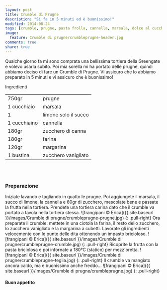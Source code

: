```yaml
---
layout: post
title: Crumble di Prugne
description: "Si fa in 5 minuti ed è buonissimo!"
modified: 2014-08-24
tags: [crumble, prugne, pasta frolla, cannella, marsala, dolce al cucchiaio, vegan]
image:
  feature: Crumble di prugne/crumbleprugne-header.jpg
comments: true
share: true
---
```


Qualche giorno fa mi sono comprata una bellissima tortiera della Greengate e volevo usarla subito. Poi mia sorella mi ha portato delle prugne, quindi abbiamo deciso di fare un Crumble di Prugne. Vi assicuro che lo abbiamo preparato in 5 minuti e vi assicuro che è buonissimo!


<div class="ingredients">
  <div class="ingredients-title">Ingredienti</div>
  <table>
    <tbody>
      <tr>
        <td>750gr</td>
        <td>prugne</td>
      </tr>
      <tr>
        <td>1 cucchiaio</td>
        <td>marsala</td>
      </tr>
      <tr>
        <td>1</td>
        <td>limone solo il succo</td>
      </tr>
      <tr>
        <td>1 cucchiaino</td>
        <td>cannella</td>
      </tr>
      <tr>
        <td>180gr</td>
        <td>zucchero di canna</td>
      </tr>
      <tr>
        <td>180gr</td>
        <td>farina</td>
      </tr>
      <tr>
        <td>120gr</td>
        <td>margarina</td>
      </tr>
      <tr>
        <td>1 bustina</td>
        <td>zucchero vanigliato</td>
      </tr>
    </tbody>
  </table>
  <br></br>
</div>


<h3>
  <font color="grey">
    <i class="icon-cogs"></i>
  </font> Preparazione
</h3>

Iniziate lavando e tagliando in quatto le prugne. Poi aggiungete il marsala, il succo di limone, la cannella e 60gr di zucchero, mescolate bene e passate la frutta nella tortiera. Prendete una tortiera carina dato che il crumble va portato a tavola nella tortiera stessa.
![frangipani © Erica]({{ site.baseurl }}/images/Crumble di prugne/crumbleprugne-prugne.jpg)
{: .pull-right}
Ora preparate il crumble: mettete in una ciotola la farina, il resto dello zucchero, lo zucchero vanigliato e la margarina a cubetti. Lavorate gli ingredienti velocemente con le punte delle dita ottenendo un impasto bricioloso.
![frangipani © Erica]({{ site.baseurl }}/images/Crumble di prugne/crumbleprugne-crumble.jpg)
{: .pull-right}
Ricoprite la frutta con la pasta briciolosa e poi infornate a 180°C (statico) per mezz'oretta.
![frangipani © Erica]({{ site.baseurl }}/images/Crumble di prugne/crumbleprugne-teglia.jpg)
{: .pull-right}
Il crumble va mangiato ancora caldo, ma è buonissimo anche freddo...
![frangipani © Erica]({{ site.baseurl }}/images/Crumble di prugne/crumbleprugne.jpg)
{: .pull-right}


<h4>Buon appetito
  <font color="red">
    <i class="icon-smile"></i>
  </font>
</h4>
